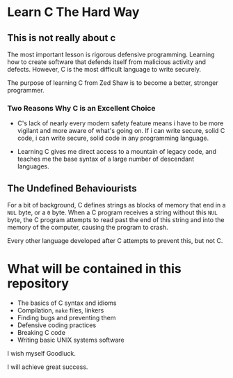 # Learn C The Hard Way

## This is not really about c

The most important lesson is rigorous defensive programming. Learning how to create software that defends itself from malicious activity and defects. However, C is the most difficult language to write securely.

The purpose of learning C from Zed Shaw is to become a better, stronger programmer.

### Two Reasons Why C is an Excellent Choice

- C's lack of nearly every modern safety feature means i have to be more vigilant and more aware of what's going on. If i can write secure, solid C code, i can write secure, solid code in any programming language.

- Learning C gives me direct access to a mountain of legacy code, and teaches me the base syntax of a large number of descendant languages.

## The Undefined Behaviourists

For a bit of background, C defines strings as blocks of memory that end in a `NUL` byte, or a `0` byte. When a C program receives a string without this `NUL` byte, the C program attempts to read past the end of this string and into the memory of the computer, causing the program to crash.

Every other language developed after C attempts to prevent this, but not C.

# What will be contained in this repository
- The basics of C syntax and idioms
- Compilation, `make` files, linkers
- Finding bugs and preventing them
- Defensive coding practices
- Breaking C code
- Writing basic UNIX systems software

I wish myself Goodluck.

I will achieve great success.
